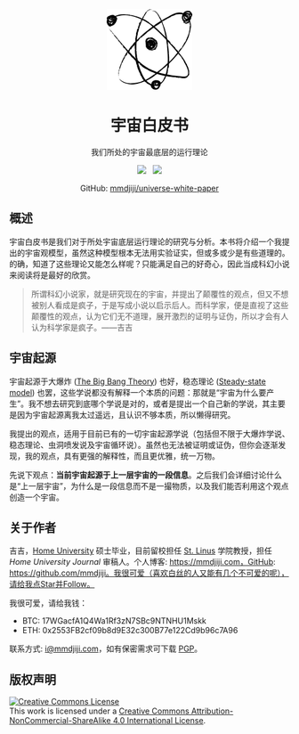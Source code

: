 <div align="center">

<img src="docs/assets/favicon.png" />

<h1>宇宙白皮书</h1>

我们所处的宇宙最底层的运行理论

<a href="https://mmdjiji.github.io/universe-white-paper/"><img src="https://shields.io/badge/Read-Now-blue?style=for-the-badge&color=blue" /></a> &nbsp; 
<a href="http://creativecommons.org/licenses/by-nc-sa/4.0/"><img src="https://shields.io/badge/License-BY--NC--SA--4.0-white?style=for-the-badge&color=green"></a>

GitHub: <a href="https://github.com/mmdjiji/universe-white-paper">mmdjiji/universe-white-paper</a>

</div>

## 概述

宇宙白皮书是我们对于所处宇宙底层运行理论的研究与分析。本书将介绍一个我提出的宇宙观模型，虽然这种模型根本无法用实验证实，但或多或少是有些道理的。的确，知道了这些理论又能怎么样呢？只能满足自己的好奇心，因此当成科幻小说来阅读将是最好的欣赏。

> 所谓科幻小说家，就是研究现在的宇宙，并提出了颠覆性的观点，但又不想被别人看成是疯子，于是写成小说以启示后人。而科学家，便是直视了这些颠覆性的观点，认为它们无不道理，展开激烈的证明与证伪，所以才会有人认为科学家是疯子。——吉吉

## 宇宙起源

宇宙起源于大爆炸 ([The Big Bang Theory](https://en.wikipedia.org/wiki/The_Big_Bang_Theory)) 也好，稳态理论 ([Steady-state model](https://en.wikipedia.org/wiki/Steady-state_model)) 也罢，这些学说都没有解释一个本质的问题：那就是“宇宙为什么要产生”。我不想去研究到底哪个学说是对的，或者是提出一个自己新的学说，其主要是因为宇宙起源离我太过遥远，且认识不够本质，所以懒得研究。

我提出的观点，适用于目前已有的一切宇宙起源学说（包括但不限于大爆炸学说、稳态理论、虫洞喷发说及宇宙循环说）。虽然也无法被证明或证伪，但你会逐渐发现，我的观点，具有更强的解释性，而且更优雅，统一万物。

先说下观点：**当前宇宙起源于上一层宇宙的一段信息**。之后我们会详细讨论什么是“上一层宇宙”，为什么是一段信息而不是一撮物质，以及我们能否利用这个观点创造一个宇宙。

## 关于作者

吉吉，[Home University](https://hmu.ac.cn) 硕士毕业，目前留校担任 [St. Linus](https://github.com/orgs/HMUniversity/teams/st-linus-college) 学院教授，担任 *Home University Journal* 审稿人。个人博客: https://mmdjiji.com，GitHub: https://github.com/mmdjiji。我很可爱（喜欢白丝的人又能有几个不可爱的呢），请给我点Star并Follow。

我很可爱，请给我钱：

* BTC: 17WGacfA1Q4Wa1Rf3zN7SBc9NTNHU1Mskk
* ETH: 0x2553FB2cf09b8d9E32c300B77e122Cd9b96c7A96

联系方式: i@mmdjiji.com，如有保密需求可下载 [PGP](https://jiji.pro/pgp.asc)。


## 版权声明
<a rel="license" href="http://creativecommons.org/licenses/by-nc-sa/4.0/"><img alt="Creative Commons License" style="border-width:0" src="https://i.creativecommons.org/l/by-nc-sa/4.0/88x31.png" /></a><br />This work is licensed under a <a rel="license" href="http://creativecommons.org/licenses/by-nc-sa/4.0/">Creative Commons Attribution-NonCommercial-ShareAlike 4.0 International License</a>.